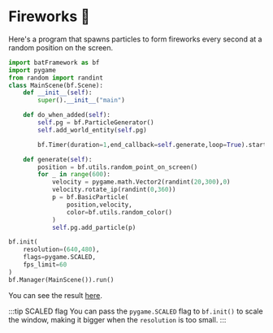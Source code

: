 # Fireworks 🎉

Here's a program that spawns particles to form fireworks every second at a random position on the screen.

```python
import batFramework as bf
import pygame
from random import randint
class MainScene(bf.Scene):
    def __init__(self):
        super().__init__("main")

    def do_when_added(self):
        self.pg = bf.ParticleGenerator()
        self.add_world_entity(self.pg)

        bf.Timer(duration=1,end_callback=self.generate,loop=True).start()

    def generate(self):
        position = bf.utils.random_point_on_screen()
        for _ in range(600):
            velocity = pygame.math.Vector2(randint(20,300),0)
            velocity.rotate_ip(randint(0,360)) 
            p = bf.BasicParticle(
                position,velocity,
                color=bf.utils.random_color()
            )
            self.pg.add_particle(p)

bf.init(
    resolution=(640,480),
    flags=pygame.SCALED,
    fps_limit=60
)
bf.Manager(MainScene()).run()
```

You can see the result [here](pathname:///examples/fireworks/index.html).

:::tip SCALED flag
You can pass the `pygame.SCALED` flag to `bf.init()` to scale the window, making it bigger when the `resolution` is too small. 
:::

